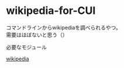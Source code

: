 # wikipedia-for-CUI

コマンドラインからwikipediaを調べられるやつ。<br>
需要はほぼないと思う（）

<p>必要なモジュール</p>

<a href="https://pypi.org/project/wikipedia/">wikipedia</a>
